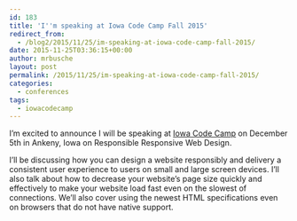 ```yaml
---
id: 183
title: 'I''m speaking at Iowa Code Camp Fall 2015'
redirect_from:
  - /blog2/2015/11/25/im-speaking-at-iowa-code-camp-fall-2015/
date: 2015-11-25T03:36:15+00:00
author: mrbusche
layout: post
permalink: /2015/11/25/im-speaking-at-iowa-code-camp-fall-2015/
categories:
  - conferences
tags:
  - iowacodecamp
---
```

I&#8217;m excited to announce I will be speaking at [Iowa Code Camp](http://iowacodecamp.com/session/list#37) on December 5th in Ankeny, Iowa on Responsible Responsive Web Design.

I&#8217;ll be discussing how you can design a website responsibly and delivery a consistent user experience to users on small and large screen devices. I&#8217;ll also talk about how to decrease your website&#8217;s page size quickly and effectively to make your website load fast even on the slowest of connections. We&#8217;ll also cover using the newest HTML specifications even on browsers that do not have native support.